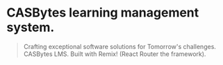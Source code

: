 # CASBytes learning management system.

> Crafting exceptional software solutions for Tomorrow's challenges.
> CASBytes LMS.
> Built with Remix! (React Router the framework).
